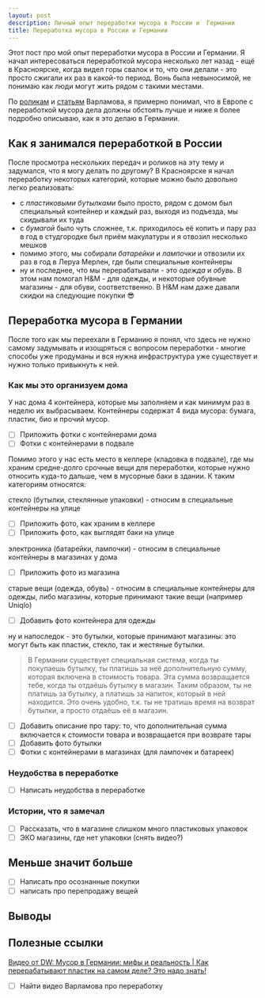 ```yaml
---
layout: post
description: Личный опыт переработки мусора в России и  Германии
title: Переработка мусора в России и Германии
---
```


Этот пост про мой опыт переработки мусора в России и Германии.
Я начал интересоваться переработкой мусора несколько лет назад - ещё в Красноярске, когда видел горы свалок и то, что они делали - это
просто сжигали их раз в какой-то период. Вонь была невыносимой, не понимаю как люди могут жить рядом с такими местами.

По [роликам](https://youtu.be/YtAUcn0aa80) и [статьям](https://varlamov.ru/3386005.html) Варламова, я примерно понимал, что в Европе с
переработкой мусора дела должны обстоять лучше и ниже я более подробно описываю, как я это делаю в Германии.

## Как я занимался переработкой в России

После просмотра нескольких передач и роликов на эту тему и задумался, что я могу делать по другому? В Красноярске я начал переработку
некоторых категорий, которые можно было довольно легко реализовать:

- с _пластиковыми бутылками_ было просто, рядом с домом был специальный контейнер и каждый раз, выходя из подъезда, мы скидывали их туда
- с _бумагой_ было чуть сложнее, т.к. приходилось её копить и пару раз в год в студгородке был приём макулатуры и я отвозил несколько мешков
- помимо этого, мы собирали _батарейки_ и _лампочки_ и отвозили их раз в год в Леруа Мерлен, где были специальные контейнеры
- ну и последнее, что мы перерабатывали - это _одежда_ и _обувь_. В этом нам помогал H&M - для одежды, и некоторые обувные магазины - для
  обуви, соответственно. В H&M нам даже давали скидки на следующие покупки 😎️

## Переработка мусора в Германии

После того как мы переехали в Германию я понял, что здесь не нужно самому задумывать и изощряться с вопросом переработки - многие способы
уже продуманы и вся нужна инфраструктура уже существует и нужно только привыкнуть к ней.

### Как мы это организуем дома

У нас дома 4 контейнера, которые мы заполняем и как минимум раз в неделю их выбрасываем. Контейнеры содержат 4 вида мусора: бумага,
пластик, био и прочий мусор.

- [ ] Приложить фотки с контейнерами дома
- [ ] Фотки с контейнерами в подвале

Помимо этого у нас есть место в келлере (кладовка в подвале), где мы храним средне-долго срочные вещи для переработки, которые нужно
относить куда-то дальше, чем в мусорные баки в здании. К таким категориям относятся:

стекло (бутылки, стеклянные упаковки) - относим в специальные контейнеры на улице

- [ ] Приложить фото, как храним в келлере
- [ ] Приложить фото, как выглядят баки на улице

электроника (батарейки, лампочки) - относим в специальные контейнеры в магазинах у дома

- [ ] Приложить фото из магазина

старые вещи (одежда, обувь) - относим в специальные контейнеры для одежды, либо магазины, которые принимают такие вещи (например Uniqlo)

- [ ] Добавить фото контейнера для одежды

ну и напоследок - это бутылки, которые принимают магазины: это могут быть как пластик, стекло, так и жестяные бутылки.

> В Германии существует специальная система, когда ты покупаешь бутылку, ты платишь за неё дополнительную сумму, которая включена в
> стоимость товара. Эта сумма возвращается тебе, когда ты отдаёшь бутылку в магазин. Таким образом, ты не платишь за бутылку, а платишь за
> напиток, который в ней находится. Это очень удобно, т.к. ты не тратишь время на возврат бутылки, а просто отдаёшь её в магазин.

- [ ] Добавить описание про тару: то, что дополнительная сумма включается к стоимости товара и возвращается при возврате тары
- [ ] Добавить фото бутылки
- [ ] Фотки с контейнерами в магазинах (для лампочек и батареек)

### Неудобства в переработке

- [ ] Написать неудобства в переработке

### Истории, что я замечал

- [ ] Рассказать, что в магазине слишком много пластиковых упаковок
- [ ] ЭКО магазины, где нет упаковки (снять видео?)

## Меньше значит больше

- [ ] Написать про осознанные покупки
- [ ] написать про перепродажу вещей

## Выводы

## Полезные ссылки

[Видео от DW: Мусор в Германии: мифы и реальность | Как перерабатывают пластик на самом деле? Это надо знать!](https://www.youtube.com/watch?v=Abh1wm41wDs)

- [ ] Найти видео Варламова про переработку